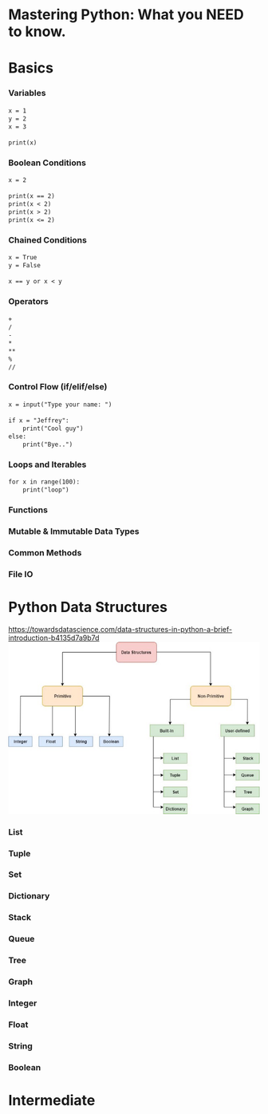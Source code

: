 # Mastering Python: What you NEED to know.

# Basics

### Variables
    x = 1
    y = 2
    x = 3

    print(x)

### Boolean Conditions
    x = 2

    print(x == 2)
    print(x < 2)
    print(x > 2)
    print(x <= 2)

### Chained Conditions
    x = True
    y = False

    x == y or x < y

### Operators
    +
    /
    -
    *
    **
    %
    //

### Control Flow (if/elif/else)
    x = input("Type your name: ")

    if x = "Jeffrey":
        print("Cool guy")
    else:
        print("Bye..")
    
### Loops and Iterables
    for x in range(100):
        print("loop")
        
### Functions

### Mutable & Immutable Data Types

### Common Methods

### File IO

# Python Data Structures
https://towardsdatascience.com/data-structures-in-python-a-brief-introduction-b4135d7a9b7d
![](https://github.com/JeffLoboz/LearnPython/blob/main/images/python-data-structures.jpeg)

### List

### Tuple

### Set

### Dictionary

### Stack

### Queue

### Tree

### Graph

### Integer

### Float

### String

### Boolean




# Intermediate
